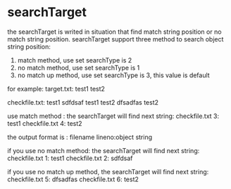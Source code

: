 # searchTarget
the searchTarget is writed in situation that find match string position or no match string position.
searchTarget support three method to search object string position:
1. match method, use set searchType is 2
2. no match method, use set searchType is 1
3. no match up method, use set searchType is 3, this value is default

for example:
target.txt:
test1
test2

checkfile.txt:
test1
sdfdsaf
test1
test2
dfsadfas
test2

use match method : the searchTarget will find next string:
checkfile.txt 3: test1
checkfile.txt 4: test2

the output format is : filename lineno:object string

if you use no match method: the searchTarget will find next string:
checkfile.txt 1: test1
checkfile.txt 2: sdfdsaf

if you use no match up method, the searchTarget will find next string:
checkfile.txt 5: dfsadfas
checkfile.txt 6: test2

